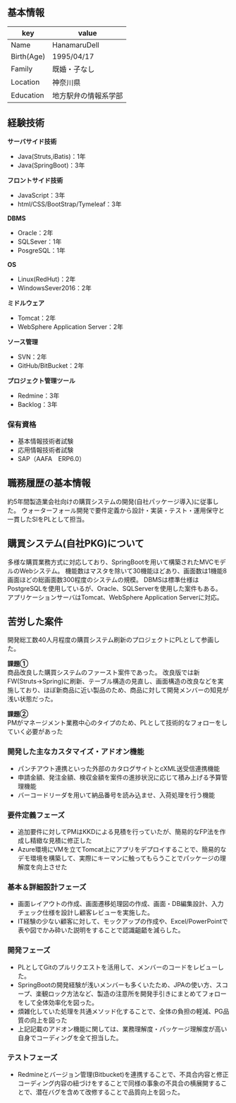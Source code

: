 ## 基本情報

|key|value|
|----|----|
|Name|HanamaruDell|
|Birth(Age)|1995/04/17|
|Family|既婚・子なし|
|Location|神奈川県|
|Education|地方駅弁の情報系学部|

## 経験技術
**サーバサイド技術**
* Java(Struts,iBatis)：1年
* Java(SpringBoot)：3年

**フロントサイド技術**
* JavaScript：3年
* html/CSS/BootStrap/Tymeleaf：3年

**DBMS**
* Oracle：2年
* SQLSever：1年
* PosgreSQL：1年

**OS**
* Linux(RedHut)：2年
* WindowsSever2016：2年

**ミドルウェア**
* Tomcat：2年
* WebSphere Application Server：2年

**ソース管理**
* SVN：2年
* GitHub/BitBucket：2年

**プロジェクト管理ツール**
* Redmine：3年
* Backlog：3年

### 保有資格
* 基本情報技術者試験
* 応用情報技術者試験
* SAP（AAFA　ERP6.0）

## 職務履歴の基本情報
約5年間製造業会社向けの購買システムの開発(自社パッケージ導入)に従事した。
ウォーターフォール開発で要件定義から設計・実装・テスト・運用保守と一貫したSIをPLとして担当。

## 購買システム(自社PKG)について
多様な購買業務方式に対応しており、SpringBootを用いて構築されたMVCモデルのWebシステム。
機能数はマスタを除いて30機能ほどあり、画面数は1機能8画面ほどの総画面数300程度のシステムの規模。
DBMSは標準仕様はPostgreSQLを使用しているが、Oracle、SQLServerを使用した案件もある。
アプリケーションサーバはTomcat、WebSphere Application Serverに対応。

## 苦労した案件
開発総工数40人月程度の購買システム刷新のプロジェクトにPLとして参画した。

**課題①**  
商品改良した購買システムのファースト案件であった。
改良版では新FW(Struts→Spring)に刷新、テーブル構造の見直し、画面構造の改良などを実施しており、ほぼ新商品に近い製品のため、商品に対して開発メンバーの知見が浅い状態だった。

**課題②**  
PMがマネージメント業務中心のタイプのため、PLとして技術的なフォローをしていく必要があった

### 開発した主なカスタマイズ・アドオン機能
* パンチアウト連携といった外部のカタログサイトとcXML送受信連携機能
* 申請金額、発注金額、検収金額を案件の進捗状況に応じて積み上げる予算管理機能
* バーコードリーダを用いて納品番号を読み込ませ、入荷処理を行う機能

### 要件定義フェーズ
* 追加要件に対してPMはKKDによる見積を行っていたが、簡易的なFP法を作成し精緻な見積に修正した
* Azure環境にVMを立てTomcat上にアプリをデプロイすることで、簡易的なデモ環境を構築して、実際にキーマンに触ってもらうことでパッケージの理解度を向上させた

### 基本＆詳細設計フェーズ
* 画面レイアウトの作成、画面遷移処理図の作成、画面・DB編集設計、入力チェック仕様を設計し顧客レビューを実施した。
* IT経験の少ない顧客に対して、モックアップの作成や、Excel/PowerPointで表や図でかみ砕いた説明をすることで認識齟齬を減らした。

### 開発フェーズ
* PLとしてGitのプルリクエストを活用して、メンバーのコードをレビューした。
* SpringBootの開発経験が浅いメンバーも多くいたため、JPAの使い方、スコープ、楽観ロック方法など、製造の注意所を開発手引きにまとめてフォローをして全体効率化を図った。
* 煩雑化していた処理を共通メソッド化することで、全体の負担の軽減、PG品質の向上を図った
* 上記記載のアドオン機能に関しては、業務理解度・パッケージ理解度が高い自身でコーディングを全て担当した。

### テストフェーズ
* Redmineとバージョン管理(Bitbucket)を連携することで、不具合内容と修正コーディング内容の紐づけをすることで同様の事象の不具合の横展開することで、潜在バグを含めて改修することで品質向上を図った。

